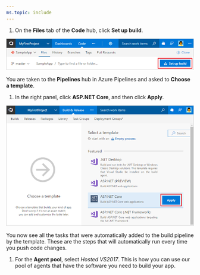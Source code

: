 ```yaml
---
ms.topic: include
---
```


1. On the **Files** tab of the **Code** hub, click **Set up build**.

 ![Screenshot showing button to set up build for a repository](_img/set-up-first-build-from-code-hub.png)

 You are taken to the **Pipelines** hub in Azure Pipelines and asked to **Choose a template**.

1. In the right panel, click **ASP.NET Core**, and then click **Apply**.

 ![Screenshot showing dotnet core template](../aspnet/_shared/_img/apply-aspnet-core-build-template.png)

 You now see all the tasks that were automatically added to the build pipeline by the template. These are the steps that will automatically run every time you push code changes.

1. For the **Agent pool**, select _Hosted VS2017_. This is how you can use our pool of agents that have the software you need to build your app.
